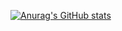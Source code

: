 [![Anurag's GitHub stats](https://github-readme-stats.vercel.app/api?username=surfboardv2ray&show_icons=true&theme=transparent)](https://github.com/anuraghazra/github-readme-stats)
